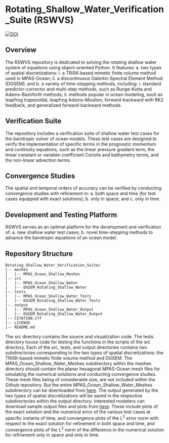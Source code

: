 # Rotating_Shallow_Water_Verification_Suite (RSWVS)

[![DOI](https://zenodo.org/badge/DOI/10.5281/zenodo.10460245.svg)](https://doi.org/10.5281/zenodo.10460245)

## Overview

The RSWVS repository is dedicated to solving the rotating shallow water system of equations using object-oriented Python. It features:
    a. two types of spatial discretizations:
        i.  a TRiSK-based mimetic finite volume method used in MPAS-Ocean;
        ii. a discontinuous Galerkin Spectral Element Method (DGSEM); and
    b. a variety of time-stepping methods, including:
        i.  standard predictor-corrector and multi-step methods, such as Runge-Kutta and Adams-Bashforth methods;
        ii. methods popular in ocean modeling, such as leapfrog trapezoidal, leapfrog Adams-Moulton, forward-backward with RK2 feedback, and generalized forward-backward methods.

## Verification Suite

The repository includes a verification suite of shallow water test cases for the barotropic solver of ocean models. These test cases are designed to verify the implementation of specific terms in the prognostic momentum and continuity equations, such as the linear pressure gradient term, the linear constant or variable-coefficient Coriolis and bathymetry terms, and the non-linear advection terms.

## Convergence Studies

The spatial and temporal orders of accuracy can be verified by conducting convergence studies with refinement in:
    a. both space and time (for test cases equipped with exact solutions);
    b. only in space; and 
    c. only in time.

## Development and Testing Platform

RSWVS serves as an optimal platform for the development and verification of:
    a. new shallow water test cases;
    b. novel time-stepping methods to advance the barotropic equations of an ocean model. 

## Repository Structure

    Rotating_Shallow_Water_Verification_Suite/
    |-- meshes
    |   |-- MPAS_Ocean_Shallow_Meshes
    |-- src
    |   |-- MPAS_Ocean_Shallow_Water
    |   |-- DGSEM_Rotating_Shallow_Water
    |-- tests
    |   |-- MPAS_Ocean_Shallow_Water_Tests
    |   |-- DGSEM_Rotating_Shallow_Water_Tests
    |-- output
    |   |-- MPAS_Ocean_Shallow_Water_Output
    |   |-- DGSEM_Rotating_Shallow_Water_Output
    |-- CITATION.cff
    |-- LICENSE
    |-- README.md
    
The src directory contains the source and visualization code. The tests directory house code for testing the functions in the scripts of the src directory. Each of the src, tests, and output directories contains two subdirectories corresponding to the two types of spatial discretizations: the TRiSK-based mimetic finite volume method and DGSEM. The MPAS_Ocean_Shallow_Water_Meshes subdirectory within the meshes directory should contain the planar hexagonal MPAS-Ocean mesh files for simulating the numerical solutions and conducting convergence studies. These mesh files being of considerable size, are not included within the Github repository. But the entire MPAS_Ocean_Shallow_Water_Meshes subdirectory can be downloaded from [here](https://zenodo.org/record/7411962). The output generated by the two types of spatial discretizations will be saved in the respective subdirectories within the output directory. Interested modelers can download sample output files and plots from [here](https://zenodo.org/record/7420072). These include plots of the exact solution and the numerical error of the various test cases at specific instants of time; and convergence plots of the L<sup>2</sup> error norm with respect to the exact solution for refinement in both space and time, and convergence plots of the L<sup>2</sup> norm of the difference in the numerical solution for refinement only in space and only in time.